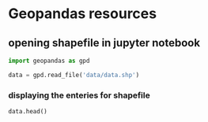 # Geopandas resources 

## opening shapefile in jupyter notebook 


```python
import geopandas as gpd

data = gpd.read_file('data/data.shp')

```
### displaying the enteries for shapefile 

```python
data.head()
```


